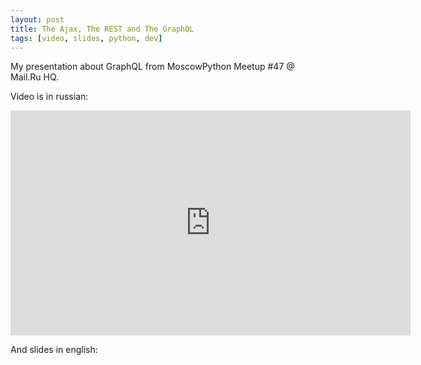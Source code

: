 ```yaml
---
layout: post
title: The Ajax, The REST and The GraphQL
tags: [video, slides, python, dev]
---
```


My presentation about GraphQL from MoscowPython Meetup #47 @ Mail.Ru HQ.

Video is in russian:
<iframe width="640" height="360" src="https://www.youtube.com/embed/9JqtlPO78y0" frameborder="0" allowfullscreen></iframe>

And slides in english:
<script async class="speakerdeck-embed" data-id="3022a498ddc344b4933b4b955dd7c660" data-ratio="1.77777777777778" src="//speakerdeck.com/assets/embed.js"></script>
